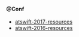 
#### @Conf
* [atswift-2017-resources](https://github.com/atConf/atswift-2017-resources)
* [atswift-2016-resources](https://github.com/atConf/atswift-2016-resources)
